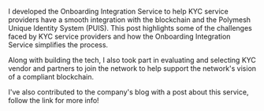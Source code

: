 I developed the Onboarding Integration Service to help KYC service providers have a smooth integration with the blockchain and the Polymesh Unique Identity System (PUIS). This post highlights some of the challenges faced by KYC service providers and how the Onboarding Integration Service simplifies the process.

Along with building the tech, I also took part in evaluating and selecting KYC vendor and partners to join the network to help support the network's vision of a compliant blockchain.

I've also contributed to the company's blog with a post about this service, follow the link for more info!